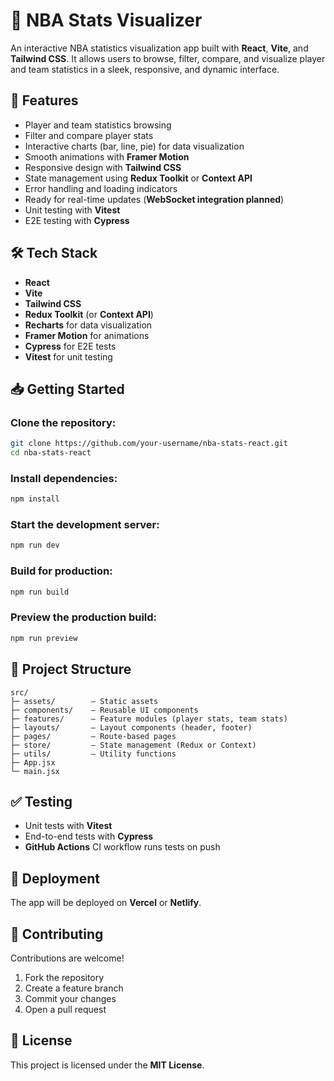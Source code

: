# 🏀 NBA Stats Visualizer

An interactive NBA statistics visualization app built with **React**, **Vite**, and **Tailwind CSS**. It allows users to browse, filter, compare, and visualize player and team statistics in a sleek, responsive, and dynamic interface.

## 🚀 Features

- Player and team statistics browsing
- Filter and compare player stats
- Interactive charts (bar, line, pie) for data visualization
- Smooth animations with **Framer Motion**
- Responsive design with **Tailwind CSS**
- State management using **Redux Toolkit** or **Context API**
- Error handling and loading indicators
- Ready for real-time updates (**WebSocket integration planned**)
- Unit testing with **Vitest**
- E2E testing with **Cypress**

## 🛠️ Tech Stack

- **React**
- **Vite**
- **Tailwind CSS**
- **Redux Toolkit** (or **Context API**)
- **Recharts** for data visualization
- **Framer Motion** for animations
- **Cypress** for E2E tests
- **Vitest** for unit testing

## 📥 Getting Started

### Clone the repository:

```bash
git clone https://github.com/your-username/nba-stats-react.git
cd nba-stats-react
```

### Install dependencies:

```bash
npm install
```

### Start the development server:

```bash
npm run dev
```

### Build for production:

```bash
npm run build
```

### Preview the production build:

```bash
npm run preview
```

## 📁 Project Structure

```
src/
├─ assets/        — Static assets
├─ components/    — Reusable UI components
├─ features/      — Feature modules (player stats, team stats)
├─ layouts/       — Layout components (header, footer)
├─ pages/         — Route-based pages
├─ store/         — State management (Redux or Context)
├─ utils/         — Utility functions
├─ App.jsx
└─ main.jsx
```

## ✅ Testing

- Unit tests with **Vitest**
- End-to-end tests with **Cypress**
- **GitHub Actions** CI workflow runs tests on push

## 🚀 Deployment

The app will be deployed on **Vercel** or **Netlify**.

## 🤝 Contributing

Contributions are welcome!

1. Fork the repository
2. Create a feature branch
3. Commit your changes
4. Open a pull request

## 📜 License

This project is licensed under the **MIT License**.
